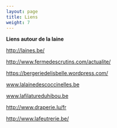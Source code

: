 ```yaml
---
layout: page
title: Liens
weight: 7
---
```


**Liens autour de la laine**


http://laines.be/

http://www.fermedescrutins.com/actualite/  

https://bergeriedelisbelle.wordpress.com/ 

www.lalainedescoccinelles.be

www.lafilatureduhibou.be

http://www.draperie.lu/fr

http://www.lafeutrerie.be/
